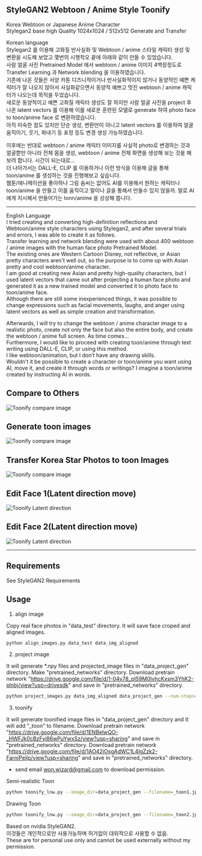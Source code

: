 ## StyleGAN2 Webtoon / Anime Style Toonify 

Korea Webtoon or Japanese Anime Character   
Stylegan2 base high Quality 1024x1024 / 512x512  Generate and Transfer  

Korean language    
Stylegan2 를 이용해 고화질 반사실화 및 Webtoon / anime 스타일 캐릭터 생성 및 변환을 시도해 보았고 몇번의 시행착오 끝에 아래와 같이 만들 수 있었습니다.  
사람 얼굴 사진 Pretrained Model 에서 webtoon / anime 이미지 4백장정도로 Transfer Learning 과 Network blending 을 이용하였습니다.  
기존에 나온 것들은 서양 카툰 디즈니적이거나 반사실화적이지 않거나 동양적인 예쁜 케릭터가 잘 나오지 않아서 사실화같으면서 동양적 예쁘고 멋진 webtoon / anime 캐릭터가 나오는데 목적을 두었습니다.  
새로운 동양적이고 예쁜 고화질 캐릭터 생성도 잘 하지만 사람 얼굴 사진을  project 후 나온 latent vectors 를 이용해 이를 새로운 훈련된 모델로 generate 하여 photo face to toon/anime face 로 변환하였습니다.    
아직 미숙한 점도 있지만 단순 생성, 변환만이 아니고 latent vectors 를 이용하여 얼굴 움직이기, 웃기, 화내기 등 표정 등도 변경 생성 가능하였습니다.  

이후에는 반대로 webtoon / anime 캐릭터 이미지를 사실적 photo로 변경하는 것과 얼굴뿐만 아니라 전체 몸을 생성, webtoon / anime 전체 화면을 생성해 보는 것을 해 보려 합니다. 시간이 되는대로...   
더 나아가서는 DALL-E, CLIP 를 이용하거나 이런 방식을 이용해 글을 통해  toon/anime 를 생성하는 것을 진행해보고 싶습니다.  
웹툰/애니메이션을 좋아하나 그림 솜씨는 없어도 
AI를 이용해서 원하는 캐릭터나 toon/anime 을 만들고 이를 움직이고 말이나 글을 통해서 만들수 있지 않을까. 말로 AI 에게 지시해서 만들어가는 tonn/anime 을 상상해 봅니다.

---------


English Language  
I tried creating and converting high-definition reflections and Webtoon/anime style characters using Stylegan2, and after several trials and errors, I was able to create it as follows.    
Transfer learning and network blending were used with about 400 webtoon / anime images with the human face photo Pretrained Model.    
The existing ones are Western Cartoon Disney, not reflective, or Asian pretty characters aren't well out, so the purpose is to come up with Asian pretty and cool webtoon/anime character.    
I am good at creating new Asian and pretty high-quality characters, but I used latent vectors that came out after projecting a human face photo and generated it as a new trained model and converted it to photo face to toon/anime face.    
Although there are still some inexperienced things, it was possible to change expressions such as facial movements, laughs, and anger using latent vectors as well as simple creation and transformation.    
    
Afterwards, I will try to change the webtoon / anime character image to a realistic photo, create not only the face but also the entire body, and create the webtoon / anime full screen. As time comes...    
Furthermore, I would like to proceed with creating toon/anime through text writing using DALL-E, CLIP, or using this method.    
I like webtoon/animation, but I don’t have any drawing skills.    
Wouldn't it be possible to create a character or toon/anime you want using AI, move it, and create it through words or writings? I imagine a toon/anime created by instructing AI in words.    


## Compare to Others
![Toonify compare image](./docs/toonify-comapre.png)

## Generate toon images 
![Toonify compare image](./docs/toonify-generate.png)

## Transfer Korea Star Photos to toon Images 
![Toonify compare image](./docs/toonify-k-star.png)
   
## Edit Face 1(Latent direction move) 
![Toonify Latent direction](./docs/11-movie-1.gif)

## Edit Face 2(Latent direction move) 
![Toonify Latent direction](./docs/11-movie-2.gif)
   

----------------------

## Requirements

See StyleGAN2 Requirements

## Usage

1) align image

Copy real face photos in "data_test" directory.
It will save face croped and aligned images. 

```.bash
python align_images.py data_test data_img_aligned
```

2) project image

It will generate *.npy files and projected_image files in "data_project_gen" directory.
Make "pretrained_networks" directory.
Download pretrain network "https://drive.google.com/file/d/1-04v78_pI59M0IvhcKxsm3YhK2-plnbj/view?usp=drivesdk" and save in "pretrained_networks" directory.

```.bash
python project_images.py data_img_aligned data_project_gen --num-steps=1500 --network-pkl="pretrained_networks/generator_star-stylegan2-config-f.pkl" --tmp-dir="./tmp"
```

3) toonify

It will generate toonified image files in "data_project_gen" directory and It will add "_toon" to filename.
Download pretrain network "https://drive.google.com/file/d/1ENBelwQO-_HWFJk0cBzFvi86wPuYwxSz/view?usp=sharing" and save in "pretrained_networks" directory.
Download pretrain network "https://drive.google.com/file/d/1AO42jOsgAdWC1L4lgZzk2-FarniPeilp/view?usp=sharing" and save in "pretrained_networks" directory.
* send email won.wizard@gmail.com to download permission. 

Semi-realistic Toon
```.bash
python toonify_lnw.py --image_dir=data_project_gen --filename=_toon1.jpg --blendednet="pretrained_networks/wonwizard-bl-anistar-s30r64.pkl"
```

Drawing Toon
```.bash
python toonify_lnw.py --image_dir=data_project_gen --filename=_toon2.jpg --blendednet="pretrained_networks/wonwizard-bl-anistar-s120r128.pkl"
```

Based on nvidia StyleGAN2.   
이것들은 개인적으로만 사용가능하며 허가없이 대외적으로 사용할 수 없음.   
These are for personal use only and cannot be used externally without my permission.   

